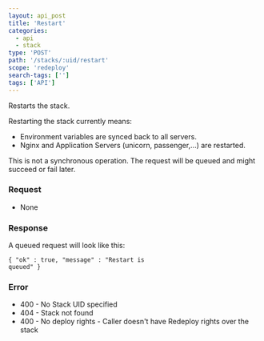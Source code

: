 ```yaml
---
layout: api_post
title: 'Restart'
categories:
  - api
  - stack
type: 'POST'
path: '/stacks/:uid/restart'
scope: 'redeploy'
search-tags: ['']
tags: ['API']
---
```


Restarts the stack.

Restarting the stack currently means:
* Environment variables are synced back to all servers.
* Nginx and Application Servers (unicorn, passenger,...) are restarted.

This is not a synchronous operation. The request will be queued and might succeed or fail later.

### Request

* None

### Response

A queued request will look like this:

<code class="inline-code">{
	"ok" : true,
	"message" : "Restart is queued"
}</code>

### Error

* 400 - No Stack UID specified
* 404 - Stack not found
* 400 - No deploy rights - Caller doesn't have Redeploy rights over the stack